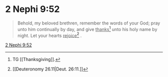 # 2 Nephi 9:52

> Behold, my beloved brethren, remember the words of your God; pray unto him continually by day, and give <u>thanks</u>[^a] unto his holy name by night. Let your hearts <u>rejoice</u>[^b] .

[2 Nephi 9:52](https://www.churchofjesuschrist.org/study/scriptures/bofm/2-ne/9?lang=eng&id=p52#p52)


[^a]: TG [[Thanksgiving]].
[^b]: [[Deuteronomy 26.11|Deut. 26:11.]]
